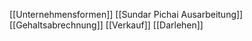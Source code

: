 [[Unternehmensformen]]
[[Sundar Pichai Ausarbeitung]]
[[Gehaltsabrechnung]]
[[Verkauf]]
[[Darlehen]]




